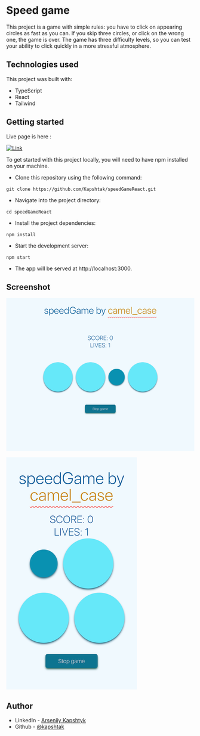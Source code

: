 # Speed game

This project is a game with simple rules: you have to click on appearing circles as fast as you can. If you skip three circles, or click on the wrong one, the game is over. The game has three difficulty levels, so you can test your ability to click quickly in a more stressful atmosphere.

## Technologies used

This project was built with:

- TypeScript
- React
- Tailwind

## Getting started

Live page is here :

[![Link](https://img.shields.io/badge/Link-Visit-blue?style=for-the-badge&logo=link)](https://public.bc.fi/s2300101/reactSpeedGame/)

To get started with this project locally, you will need to have npm installed on your machine.

- Clone this repository using the following command:

```
git clone https://github.com/Kapshtak/speedGameReact.git
```

- Navigate into the project directory:

```
cd speedGameReact
```

- Install the project dependencies:

```
npm install
```

- Start the development server:

```
npm start
```

- The app will be served at http://localhost:3000.

## Screenshot

![desktop screenshot](<https://github.com/Kapshtak/speedGameReact/blob/main/screenshots/speedgame_(desktop).png>)

![iPhoneSE screenshot](<https://github.com/Kapshtak/speedGameReact/blob/main/screenshots/speedgame_(iPhone_SE).png>)

## Author

- LinkedIn - [Arseniiy Kapshtyk](https://www.linkedin.com/in/kapshtyk/)
- Github - [@kapshtak](https://github.com/Kapshtak)
